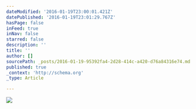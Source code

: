```yaml
---
dateModified: '2016-01-19T23:00:01.421Z'
datePublished: '2016-01-19T23:01:29.767Z'
hasPage: false
inFeed: true
inNav: false
starred: false
description: ''
title: ''
author: []
sourcePath: _posts/2016-01-19-95392fa4-2d28-414c-a420-d76a84316e74.md
published: true
_context: 'http://schema.org'
_type: Article

---
```

![](https://the-grid-user-content.s3-us-west-2.amazonaws.com/fc3aaa00-96b8-4632-9a21-824ddb10d90f.jpg)